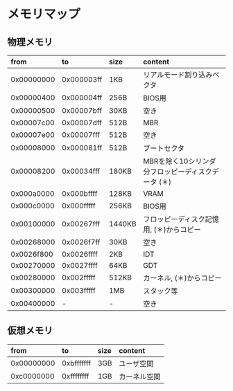 # メモリマップ

## 物理メモリ

|from|to|size|content|
|:---|:---|:---|:---|
|0x00000000|0x000003ff|1KB|リアルモード割り込みベクタ|
|0x00000400|0x000004ff|256B|BIOS用|
|0x00000500|0x00007bff|30KB|空き|
|0x00007c00|0x00007dff|512B|MBR|
|0x00007e00|0x00007fff|512B|空き|
|0x00008000|0x000081ff|512B|ブートセクタ|
|0x00008200|0x00034fff|180KB|MBRを除く10シリンダ分フロッピーディスクデータ (＊)|
|0x000a0000|0x000bffff|128KB|VRAM|
|0x000c0000|0x000fffff|256KB|BIOS用|
|0x00100000|0x00267fff|1440KB|フロッピーディスク記憶用, (＊)からコピー|
|0x00268000|0x0026f7ff|30KB|空き|
|0x0026f800|0x0026ffff|2KB|IDT|
|0x00270000|0x0027ffff|64KB|GDT|
|0x00280000|0x002fffff|512KB|カーネル, (＊)からコピー|
|0x00300000|0x003fffff|1MB|スタック等|
|0x00400000|-|-|空き|

## 仮想メモリ

|from|to|size|content|
|:---|:---|:---|:---|
|0x00000000|0xbfffffff|3GB|ユーザ空間|
|0xc0000000|0xffffffff|1GB|カーネル空間|
